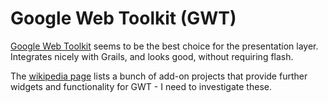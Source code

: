 # Google Web Toolkit (GWT) #

[Google Web Toolkit](http://code.google.com/webtoolkit/) seems to be the best choice for the presentation layer. Integrates nicely with Grails, and looks good, without requiring flash.

The [wikipedia page](http://en.wikipedia.org/wiki/Google_Web_Toolkit) lists a bunch of add-on projects that provide further widgets and functionality for GWT - I need to investigate these.